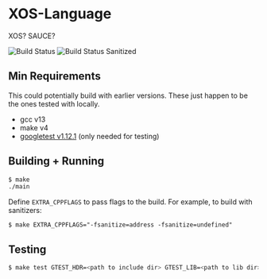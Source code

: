 # XOS-Language

XOS? SAUCE?

![Build Status](https://github.com/dsLeks/XOS-Language/actions/workflows/build.yml/badge.svg)
![Build Status Sanitized](https://github.com/dsLeks/XOS-Language/actions/workflows/build-sanitized.yml/badge.svg)

## Min Requirements

This could potentially build with earlier versions. These just happen to be the
ones tested with locally.

- gcc v13
- make v4
- [googletest v1.12.1](https://github.com/google/googletest/releases/tag/release-1.12.1)  (only needed for testing)

## Building + Running

```sh
$ make
./main
```

Define `EXTRA_CPPFLAGS` to pass flags to the build. For example, to build with
sanitizers:

```
$ make EXTRA_CPPFLAGS="-fsanitize=address -fsanitize=undefined"
```

## Testing

```sh
$ make test GTEST_HDR=<path to include dir> GTEST_LIB=<path to lib dir>
```
